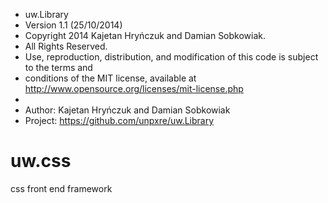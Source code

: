  * uw.Library
 * Version 1.1 (25/10/2014)
 * Copyright 2014 Kajetan Hryńczuk and Damian Sobkowiak.  
 * All Rights Reserved.  
 * Use, reproduction, distribution, and modification of this code is subject to the terms and 
 * conditions of the MIT license, available at http://www.opensource.org/licenses/mit-license.php
 *
 * Author: Kajetan Hryńczuk and Damian Sobkowiak
 * Project: https://github.com/unpxre/uw.Library

uw.css
======
css front end framework
